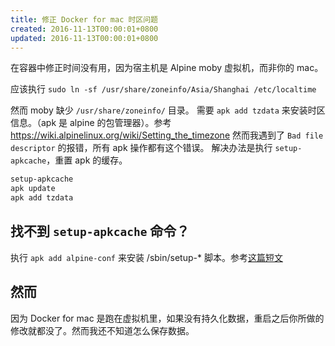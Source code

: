 ```yaml
---
title: 修正 Docker for mac 时区问题
created: 2016-11-13T00:00:01+0800
updated: 2016-11-13T00:00:01+0800
---
```



在容器中修正时间没有用，因为宿主机是 Alpine moby 虚拟机，而非你的 mac。

应该执行 `sudo ln -sf /usr/share/zoneinfo/Asia/Shanghai /etc/localtime`

然而 moby 缺少 `/usr/share/zoneinfo/` 目录。
需要 `apk add tzdata` 来安装时区信息。（apk 是 alpine 的包管理器）。参考 https://wiki.alpinelinux.org/wiki/Setting_the_timezone
然而我遇到了 `Bad file descriptor` 的报错，所有 apk 操作都有这个错误。
解决办法是执行 `setup-apkcache`，重置 apk 的缓存。

```sh
setup-apkcache
apk update
apk add tzdata
```

## 找不到 `setup-apkcache` 命令？

执行 `apk add alpine-conf` 来安装 /sbin/setup-* 脚本。参考[这篇短文][0]

## 然而

因为 Docker for mac 是跑在虚拟机里，如果没有持久化数据，重启之后你所做的修改就都没了。然而我还不知道怎么保存数据。


[0]: https://github.com/adoyle-h/Today-I-Learned/tree/master/linux/setup-scripts-in-alpine.md
